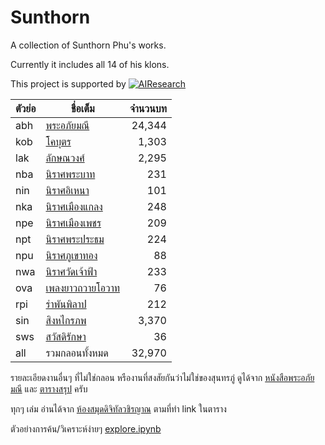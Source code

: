 # Sunthorn
A collection of Sunthorn Phu's works.

Currently it includes all 14 of his klons.

This project is supported by [![AIResearch](https://airesearch.in.th/assets/img/logo/airesearch-logo.svg)](https://airesearch.in.th/)

ตัวย่อ | ชื่อเต็ม |  จำนวนบท
-----|-------|--------:
abh  | [พระอภัยมณี](http://vajirayana.org/node/1654) | 24,344
kob  | [โคบุตร](http://vajirayana.org/node/737)    | 1,303
lak  | [ลักษณวงศ์](http://vajirayana.org/node/1802)  | 2,295
nba  | [นิราศพระบาท](http://vajirayana.org/node/1974) | 231
nin  | [นิราศอิเหนา](http://vajirayana.org/node/1979)  | 101
nka  | [นิราศเมืองแกลง](http://vajirayana.org/node/1973) | 248
npe  | [นิราศเมืองเพชร](http://vajirayana.org/node/1982) | 209
npt  | [นิราศพระประธม](http://vajirayana.org/node/1981) | 224
npu  | [นิราศภูเขาทอง](http://vajirayana.org/node/1975)  | 88
nwa  | [นิราศวัดเจ้าฟ้า](http://vajirayana.org/node/1864)  | 233
ova  | [เพลงยาวถวายโอวาท](http://vajirayana.org/node/4007)| 76
rpi  | [รำพันพิลาป](http://vajirayana.org/node/4003)   | 212
sin  | [สิงหไกรภพ](http://vajirayana.org/node/1823)   | 3,370
sws  | [สวัสดิรักษา](http://vajirayana.org/node/4006)   | 36
all  | รวมกลอนทั้งหมด | 32,970

รายละเอียดงานอื่นๆ ที่ไม่ใช่กลอน หรืองานที่สงสัยกันว่าไม่ใช่ของสุนทรภู่ ดูได้จาก 
[หนังสือพระอภัยมณี](https://vajirayana.org/node/1650) และ 
[ตารางสรุป](https://docs.google.com/spreadsheets/d/1H_rI28YrDefSjTPBZd-Q3w75LkGkswOg51w1MTExin8/edit?usp=sharing) ครับ

ทุกๆ เล่ม อ่านได้จาก [ห้องสมุดดิจิทัลวชิรญาณ](https://vajirayana.org/) ตามที่ทำ link ในตาราง

ตัวอย่างการค้น/วิเคราะห์ง่ายๆ [explore.ipynb](https://colab.research.google.com/github/korakot/sunthorn/blob/master/explore.ipynb)
